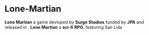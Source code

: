 # Lone-Martian

**Lone Martian** a game devloped by **Surge Studios** funded by **JPA** and released in . **Lone Martian** a **sci-fi RPG**, featuring San Lida
